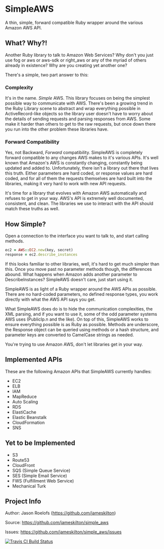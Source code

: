 SimpleAWS
=========

A thin, simple, forward compatible Ruby wrapper around the various Amazon AWS API.

What? Why?!
-----------

Another Ruby library to talk to Amazon Web Services? Why don't you just use fog
or aws or aws-sdk or right_aws or any of the myriad of others already in existence?
Why are you creating yet another one?

There's a simple, two part answer to this:

### Complexity

It's in the name. *Simple* AWS. This library focuses on being the simplest possible way
to communicate with AWS. There's been a growing trend in the Ruby Library scene to abstract
and wrap everything possible in ActiveRecord-like objects so the library user doesn't
have to worry about the details of sending requests and parsing responses from AWS.
Some make it harder than others to get to the raw requests, but once down there you
run into the other problem these libraries have.

### Forward Compatibility

Yes, not Backward, *Forward* compatibility. SimpleAWS is completely forward compatible to
any changes AWS makes to it's various APIs. It's well known that Amazon's AWS
is constantly changing, constantly being updated and added to. Unfortunately, there isn't
a library out there that lives this truth. Either parameters are hard coded, or response
values are hard coded, and for all of them the requests themselves are hard built into
the libraries, making it very hard to work with new API requests.

It's time for a library that evolves with Amazon AWS automatically and refuses to
get in your way. AWS's API is extremely well documented, consistent, and clean. The libraries
we use to interact with the API should match these truths as well.

How Simple?
-----------

Open a connection to the interface you want to talk to, and start calling methods.

```ruby
ec2 = AWS::EC2.new(key, secret)
response = ec2.describe_instances
```

If this looks familiar to other libraries, well, it's hard to get much simpler than this. Once
you move past no parameter methods though, the differences abound. What happens when Amazon
adds another parameter to DescribeInstances? SimpleAWS doesn't care, just start using it.

SimpleAWS is as light of a Ruby wrapper around the AWS APIs as possible. There are no
hard-coded parameters, no defined response types, you work directly with what the AWS
API says you get.

What SimpleAWS does do is to hide the communication complexities, the XML parsing, and
if you want to use it, some of the odd parameter systems AWS uses (PublicIp.n and the like).
On top of this, SimpleAWS works to ensure everything possible is as Ruby as possible. Methods
are underscore, the Response object can be queried using methods or a hash structure, and
parameter keys are converted to CamelCase strings as needed.

You're trying to use Amazon AWS, don't let libraries get in your way.

Implemented APIs
----------------

These are the following Amazon APIs that SimpleAWS currently handles:

* EC2
* ELB
* IAM
* MapReduce
* Auto Scaling
* RDS
* ElastiCache
* Elastic Beanstalk
* CloudFormation
* SNS

Yet to be Implemented
---------------------

* S3
* Route53
* CloudFront
* SQS (Simple Queue Service)
* SES (Simple Email Service)
* FWS (Fulfillment Web Service)
* Mechanical Turk

Project Info
------------

Author: Jason Roelofs (https://github.com/jameskilton)

Source: https://github.com/jameskilton/simple_aws

Issues: https://github.com/jameskilton/simple_aws/issues

[![Travis CI Build Status](https://secure.travis-ci.org/jameskilton/simple_aws.png)](http://travis-ci.org/jameskilton/simple_aws)

